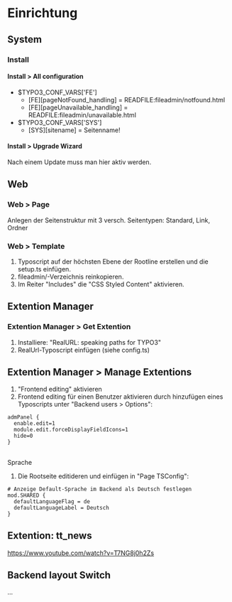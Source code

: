 # Einrichtung

## System

### Install

#### Install > All configuration
* $TYPO3_CONF_VARS['FE']
  * [FE][pageNotFound_handling] = READFILE:fileadmin/notfound.html
  * [FE][pageUnavailable_handling] = READFILE:fileadmin/unavailable.html
* $TYPO3_CONF_VARS['SYS']
  * [SYS][sitename] = Seitenname!

#### Install > Upgrade Wizard
Nach einem Update muss man hier aktiv werden.


## Web

### Web > Page
Anlegen der Seitenstruktur mit 3 versch. Seitentypen: Standard, Link, Ordner


### Web > Template
1. Typoscript auf der höchsten Ebene der Rootline erstellen und die setup.ts einfügen.
2. fileadmin/-Verzeichnis reinkopieren.
3. Im Reiter "Includes" die "CSS Styled Content" aktivieren.

## Extention Manager

### Extention Manager > Get Extention
1. Installiere: "RealURL: speaking paths for TYPO3"
2. RealUrl-Typoscript einfügen (siehe config.ts)


## Extention Manager > Manage Extentions
1. "Frontend editing" aktivieren
2. Frontend editing für einen Benutzer aktivieren durch hinzufügen eines Typoscripts unter "Backend users > Options":
```
admPanel {
  enable.edit=1
  module.edit.forceDisplayFieldIcons=1
  hide=0
}
```

## 
Sprache
1. Die Rootseite editideren und einfügen in "Page TSConfig":
```
# Anzeige Default-Sprache im Backend als Deutsch festlegen
mod.SHARED {
  defaultLanguageFlag = de
  defaultLanguageLabel = Deutsch
}
```


## Extention: tt_news
https://www.youtube.com/watch?v=T7NG8j0h2Zs


## Backend layout Switch
...
